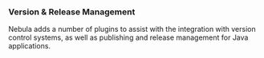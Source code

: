 ### Version & Release Management

Nebula adds a number of plugins to assist with the integration with version control systems, as well as publishing and release management for Java applications.